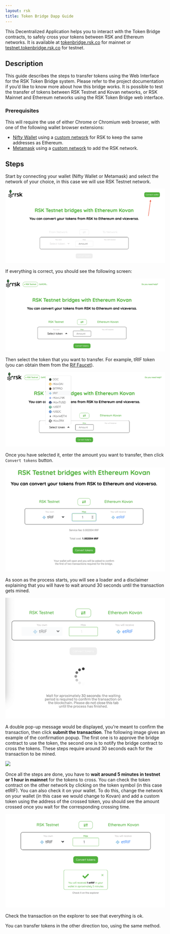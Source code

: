 ```yaml
---
layout: rsk
title: Token Bridge Dapp Guide
---
```


This Decentralized Application helps you to interact with the Token Bridge contracts, to safely cross your tokens between RSK and Ethereum networks. It is available at [tokenbridge.rsk.co](https://tokenbridge.rsk.co/) for mainnet or [testnet.tokenbridge.rsk.co](https://testnet.tokenbridge.rsk.co/) for testnet.

## Description

This guide describes the steps to transfer tokens using the Web Interface for the RSK Token Bridge system. Please refer to the project documentation if you’d like to know more about how this bridge works. It is possible to test the transfer of tokens between RSK Testnet and Kovan networks, or RSK Mainnet and Ethereum networks using the RSK Token Bridge web interface. 

### Prerequisites

This will require the use of either Chrome or Chromium web browser, with one of the following wallet browser extensions: 
- [Nifty Wallet](https://www.poa.network/for-users/nifty-wallet) using a [custom network](/tutorials/resolve-nifty-issue/#add-rsk-as-custom-node) for RSK to keep the same addresses as Ethereum.
- [Metamask](https://metamask.io/download.html) using a [custom network](/develop/apps/wallets/metamask/) to add the RSK network.

## Steps

Start by connecting your wallet (Nifty Wallet or Metamask) and select the network of your choice, in this case we will use RSK Testnet network. 

<img src="/assets/img/tools/tokenbridge/dapp-image1-1.png" />

If everything is correct, you should see the following screen:

<img src="/assets/img/tools/tokenbridge/dapp-image1-2.png" />

Then select the token that you want to transfer. For example, tRIF token (you can obtain them from the [Rif Faucet](https://faucet.rifos.org/)).

<img src="/assets/img/tools/tokenbridge/dapp-image2.png" />

Once you have selected it, enter the amount you want to transfer, then click `Convert tokens` button.

<img src="/assets/img/tools/tokenbridge/dapp-image3.png" />

As soon as the process starts, you will see a loader and a disclaimer explaining that you will have to wait around 30 seconds until the transaction gets mined.

<img src="/assets/img/tools/tokenbridge/dapp-image4.png" />

A double pop-up message would be displayed, you're meant to confirm the transaction, then click **submit the transaction**. The following image gives an example of the confirmation popup. The first one is to approve the bridge contract to use the token, the second one is to notify the bridge contract to cross the tokens. These steps require around 30 seconds each for the transaction to be mined.

<img src="/assets/img/tools/tokenbridge/dapp-image5.png" width="300"/>

Once all the steps are done, you have to **wait around 5 minutes in testnet or 1 hour in mainnet** for the tokens to cross. You can check the token contract on the other network by clicking on the token symbol (in this case etRIF).
You can also check it on your wallet. To do this, change the network on your wallet (in this case we would change to Kovan) and add a custom token using the address of the crossed token, you should see the amount crossed once you wait for the corresponding crossing time.

<img src="/assets/img/tools/tokenbridge/dapp-image6.png" />

Check the transaction on the explorer to see that everything is ok. 

You can transfer tokens in the other direction too, using the same method.
